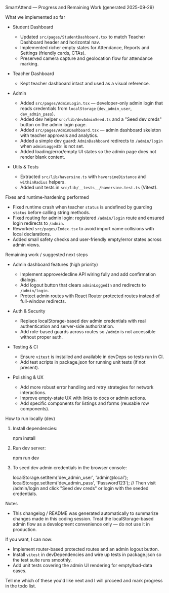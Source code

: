 SmartAttend — Progress and Remaining Work (generated 2025-09-29)

What we implemented so far

- Student Dashboard
  - Updated `src/pages/StudentDashboard.tsx` to match Teacher Dashboard header and horizontal nav.
  - Implemented richer empty states for Attendance, Reports and Settings (friendly cards, CTAs).
  - Preserved camera capture and geolocation flow for attendance marking.

- Teacher Dashboard
  - Kept teacher dashboard intact and used as a visual reference.

- Admin
  - Added `src/pages/AdminLogin.tsx` — developer-only admin login that reads credentials from `localStorage` (`dev_admin_user`, `dev_admin_pass`).
  - Added dev helper `src/lib/devAdminSeed.ts` and a "Seed dev creds" button on the admin login page.
  - Added `src/pages/AdminDashboard.tsx` — admin dashboard skeleton with teacher approvals and analytics.
  - Added a simple dev guard: `AdminDashboard` redirects to `/admin/login` when `adminLoggedIn` is not set.
  - Added loading/error/empty UI states so the admin page does not render blank content.

- Utils & Tests
  - Extracted `src/lib/haversine.ts` with `haversineDistance` and `withinRadius` helpers.
  - Added unit tests in `src/lib/__tests__/haversine.test.ts` (Vitest).

Fixes and runtime-hardening performed

- Fixed runtime crash when teacher `status` is undefined by guarding `status` before calling string methods.
- Fixed routing for admin login: registered `/admin/login` route and ensured login redirects to `/admin`.
- Reworked `src/pages/Index.tsx` to avoid import name collisions with local declarations.
- Added small safety checks and user-friendly empty/error states across admin views.

Remaining work / suggested next steps

- Admin dashboard features (high priority)
  - Implement approve/decline API wiring fully and add confirmation dialogs.
  - Add logout button that clears `adminLoggedIn` and redirects to `/admin/login`.
  - Protect admin routes with React Router protected routes instead of full-window redirects.

- Auth & Security
  - Replace localStorage-based dev admin credentials with real authentication and server-side authorization.
  - Add role-based guards across routes so `/admin` is not accessible without proper auth.

- Testing & CI
  - Ensure `vitest` is installed and available in devDeps so tests run in CI.
  - Add test scripts in package.json for running unit tests (if not present).

- Polishing & UX
  - Add more robust error handling and retry strategies for network interactions.
  - Improve empty-state UX with links to docs or admin actions.
  - Add specific components for listings and forms (reusable row components).

How to run locally (dev)

1. Install dependencies:

   npm install

2. Run dev server:

   npm run dev

3. To seed dev admin credentials in the browser console:

   localStorage.setItem('dev_admin_user', 'admin@local');
   localStorage.setItem('dev_admin_pass', 'Password123');
   // Then visit /admin/login and click "Seed dev creds" or login with the seeded credentials.

Notes

- This changelog / README was generated automatically to summarize changes made in this coding session. Treat the localStorage-based admin flow as a development convenience only — do not use it in production.

If you want, I can now:
- Implement router-based protected routes and an admin logout button.
- Install `vitest` in devDependencies and wire up tests in package.json so the test suite runs smoothly.
- Add unit tests covering the admin UI rendering for empty/bad-data cases.

Tell me which of these you'd like next and I will proceed and mark progress in the todo list.
